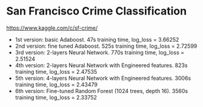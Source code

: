 San Francisco Crime Classification
==================================

https://www.kaggle.com/c/sf-crime/

- 1st version: basic Adaboost. 47s training time, log_loss = 3.66252
- 2nd version: fine tuned Adaboost. 525s training time, log_loss = 2.72599
- 3rd version: 2-layers Neural Network. 770s training time, log_loss = 2.51524
- 4th version: 2-layers Neural Network with Engineered features. 823s training time, log_loss = 2.47535
- 5th version: 4-layers Neural Network with Engineered features. 3006s training time, log_loss = 2.43479
- 6th version: Fine-tuned Random Forest (1024 trees, depth 16). 3560s training time, log_loss = 2.33752